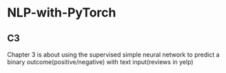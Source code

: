 # NLP-with-PyTorch

## C3
Chapter 3 is about using the supervised simple neural network to predict a binary outcome(positive/negative) with text input(reviews in yelp)
